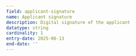 ```yaml
---
field: applicant-signature
name: Applicant signature
description: Digital signature of the applicant
datatype: string
cardinality: 1
entry-date: 2025-06-13
end-date: ''
---
```

